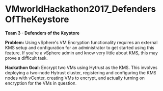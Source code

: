 # VMworldHackathon2017_DefendersOfTheKeystore
<b> Team 3 - Defenders of the Keystore</b>

<b>Problem:</b>  Using vSphere's VM Encryption functionality requires an external KMS setup and configuration for an administrator to get started using this feature.  If you're a vSphere admin and know very little about KMS, this may prove a difficult task.  

<b>Hackathon Goal:</b>  Encrypt two VMs using Hytrust as the KMS.  This involves deploying a two-node Hytrust cluster, registering and configuring the KMS nodes with vCenter, creating VMs to encrypt, and actually turning on encryption for the VMs in question. 
